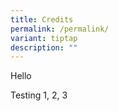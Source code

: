 ```yaml
---
title: Credits
permalink: /permalink/
variant: tiptap
description: ""
---
```

<p>Hello</p>
<p></p>
<p>Testing 1, 2, 3</p>
